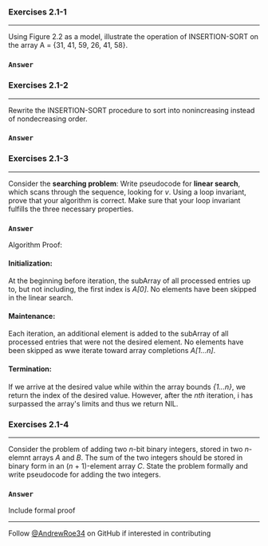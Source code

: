 ### Exercises 2.1-1
***
Using Figure 2.2 as a model, illustrate the operation of INSERTION-SORT on the array A = {31, 41, 59, 26, 41, 58}.

### `Answer`
<insert image>

### Exercises 2.1-2
***
Rewrite the INSERTION-SORT procedure to sort into nonincreasing instead of nondecreasing order.

### `Answer`
<insert image>

### Exercises 2.1-3
***
Consider the **searching problem**:
<insert image>
Write pseudocode for **linear search**, which scans through the sequence, looking for *v*. Using a loop invariant, prove that your algorithm is correct. Make sure that your loop invariant fulfills the three necessary properties.

### `Answer`
<insert image>
Algorithm Proof:

#### Initialization:
  At the beginning before iteration, the subArray of all processed entries up to, but not including, the first index is *A[0]*. No elements have been skipped in the linear search.

#### Maintenance:
  Each iteration, an additional element is added to the subArray of all processed entries that were not the desired element. No elements have been skipped as wwe iterate toward array completions *A[1...n]*.
  
#### Termination:
  If we arrive at the desired value while within the array bounds *{1...n}*, we return the index of the desired value. However, after the *nth* iteration, i has surpassed the array's limits and thus we return NIL.
  
### Exercises 2.1-4
***
Consider the problem of adding two *n*-bit binary integers, stored in two *n*-elemnt arrays *A* and *B*. The sum of the two integers should be stored in binary form in an (*n* + 1)-element array *C*. State the problem formally and write pseudocode for adding the two integers.

### `Answer`
<Insert image>
Include formal proof


***
Follow [@AndrewRoe34](https://github.com/AndrewRoe34) on GitHub if interested in contributing

